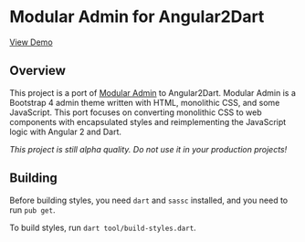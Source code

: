 # Modular Admin for Angular2Dart

[View Demo](https://hyperion-gray.gitlab.io/ng2_modular_admin_demo/)

## Overview

This project is a port of [Modular
Admin](https://github.com/modularcode/modular-admin-html) to Angular2Dart.
Modular Admin is a Bootstrap 4 admin theme written with HTML, monolithic CSS,
and some JavaScript. This port focuses on converting monolithic CSS to web
components with encapsulated styles and reimplementing the JavaScript logic with
Angular 2 and Dart.

*This project is still alpha quality. Do not use it in your production
projects!*

## Building

Before building styles, you need `dart` and `sassc` installed, and you need to
run `pub get`.

To build styles, run `dart tool/build-styles.dart`.
